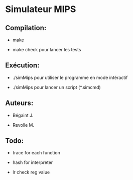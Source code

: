 Simulateur MIPS
===============


Compilation:
------------

* make

* make check pour lancer les tests


Exécution:
----------

* ./simMips pour utiliser le programme en mode intéractif

* ./simMips <filename> pour lancer un script (*.simcmd)


Auteurs:
--------

* Bégaint J.

* Revolle M.


Todo:
-----

* trace for each function

* hash for interpreter

* lr check reg value